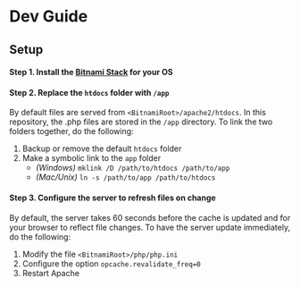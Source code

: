 # Dev Guide

## Setup


#### Step 1. Install the [Bitnami Stack](https://bitnami.com/tag/postgresql) for your OS

#### Step 2. Replace the `htdocs` folder with `/app`

By default files are served from `<BitnamiRoot>/apache2/htdocs`. In this repository, the .php files are stored in the `/app` directory. To link the two folders together, do the following:

1. Backup or remove the default `htdocs` folder
2. Make a symbolic link to the `app` folder
    - *(Windows)* `mklink /D /path/to/htdocs /path/to/app`
    - *(Mac/Unix)* `ln -s /path/to/app /path/to/htdocs`

#### Step 3. Configure the server to refresh files on change

By default, the server takes 60 seconds before the cache is updated and for your browser to reflect file changes. To have the server update immediately, do the following:

1. Modify the file `<BitnamiRoot>/php/php.ini`
2. Configure the option `opcache.revalidate_freq=0` 
3. Restart Apache
